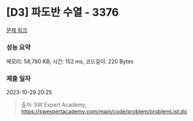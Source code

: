 # [D3] 파도반 수열 - 3376 

[문제 링크](https://swexpertacademy.com/main/code/problem/problemDetail.do?contestProbId=AWD3Y27q3QIDFAUZ) 

### 성능 요약

메모리: 58,780 KB, 시간: 152 ms, 코드길이: 220 Bytes

### 제출 일자

2023-10-29 20:25



> 출처: SW Expert Academy, https://swexpertacademy.com/main/code/problem/problemList.do